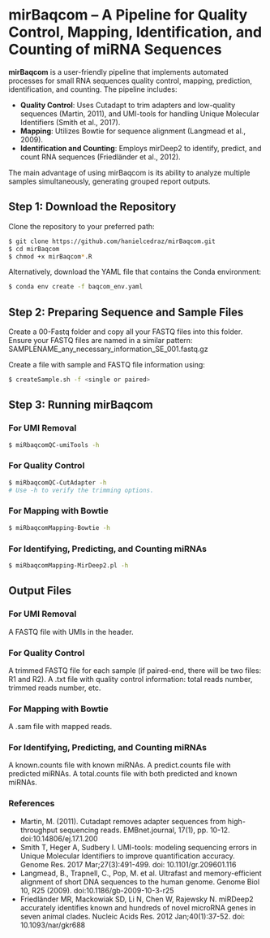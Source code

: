 # mirBaqcom – A Pipeline for Quality Control, Mapping, Identification, and Counting of miRNA Sequences

**mirBaqcom** is a user-friendly pipeline that implements automated processes for small RNA sequences quality control, mapping, prediction, identification, and counting. The pipeline includes:

- **Quality Control**: Uses Cutadapt to trim adapters and low-quality sequences (Martin, 2011), and UMI-tools for handling Unique Molecular Identifiers (Smith et al., 2017).
- **Mapping**: Utilizes Bowtie for sequence alignment (Langmead et al., 2009).
- **Identification and Counting**: Employs mirDeep2 to identify, predict, and count RNA sequences (Friedländer et al., 2012).

The main advantage of using mirBaqcom is its ability to analyze multiple samples simultaneously, generating grouped report outputs.

## Step 1: Download the Repository

Clone the repository to your preferred path:
```bash
$ git clone https://github.com/hanielcedraz/mirBaqcom.git
$ cd mirBaqcom
$ chmod +x mirBaqcom*.R
```

Alternatively, download the YAML file that contains the Conda environment:
```bash
$ conda env create -f baqcom_env.yaml
```

## Step 2: Preparing Sequence and Sample Files
Create a 00-Fastq folder and copy all your FASTQ files into this folder. Ensure your FASTQ files are named in a similar pattern:
SAMPLENAME_any_necessary_information_SE_001.fastq.gz

Create a file with sample and FASTQ file information using:
```bash
$ createSample.sh -f <single or paired>
```

## Step 3: Running mirBaqcom
### For UMI Removal
```bash
$ miRbaqcomQC-umiTools -h
```
### For Quality Control
```bash
$ miRbaqcomQC-CutAdapter -h
# Use -h to verify the trimming options.
```

### For Mapping with Bowtie
```bash
$ miRbaqcomMapping-Bowtie -h
```

### For Identifying, Predicting, and Counting miRNAs
```bash
$ miRbaqcomMapping-MirDeep2.pl -h
```

## Output Files
### For UMI Removal
A FASTQ file with UMIs in the header.
### For Quality Control
A trimmed FASTQ file for each sample (if paired-end, there will be two files: R1 and R2).
A .txt file with quality control information: total reads number, trimmed reads number, etc.
### For Mapping with Bowtie
A .sam file with mapped reads.
### For Identifying, Predicting, and Counting miRNAs
A known.counts file with known miRNAs.
A predict.counts file with predicted miRNAs.
A total.counts file with both predicted and known miRNAs.



### References
- Martin, M. (2011). Cutadapt removes adapter sequences from high-throughput sequencing reads. EMBnet.journal, 17(1), pp. 10-12. doi:10.14806/ej.17.1.200
- Smith T, Heger A, Sudbery I. UMI-tools: modeling sequencing errors in Unique Molecular Identifiers to improve quantification accuracy. Genome Res. 2017 Mar;27(3):491-499. doi: 10.1101/gr.209601.116
- Langmead, B., Trapnell, C., Pop, M. et al. Ultrafast and memory-efficient alignment of short DNA sequences to the human genome. Genome Biol 10, R25 (2009). doi:10.1186/gb-2009-10-3-r25
- Friedländer MR, Mackowiak SD, Li N, Chen W, Rajewsky N. miRDeep2 accurately identifies known and hundreds of novel microRNA genes in seven animal clades. Nucleic Acids Res. 2012 Jan;40(1):37-52. doi: 10.1093/nar/gkr688








<!-- miRbaqcom
================

Download repository
``` bash
git clone https://github.com/hanielcedraz/miRbaqcom.git
```
Open miRbaqcom folder
``` bash
cd miRbaqcom
```
make pipelines executable
``` bash
chmod +x miRbaqcom*.R
```

Download the yaml file that contains the conda env: [baqcom.yaml](https://github.com/hanielcedraz/miRbaqcom/blob/master/mirBaqcom_env.yaml)

Create baqcom env from yaml
``` bash
conda env create -f baqcom_env.yaml
```

## GitHub Documents

This pipeline for miRNA-Seq analysis was based on the paper [A
bioinformatics approach to microRNA-sequencing
analysis](https://www.sciencedirect.com/science/article/pii/S266591312030131X),
as following.

## 

![Pipeline Figure](README_figs/README-pipeline.png)

## UMI Tools

### Instalation:

``` bash
$ pip install umi_tools
```

``` html
https://bmcbioinformatics.biomedcentral.com/articles/10.1186/s12859-017-1601-4

https://www.encodeproject.org/microrna/microrna-seq/

https://academic.oup.com/nargab/article/3/3/lqab068/6325159

https://docs.gdc.cancer.gov/Data/Bioinformatics_Pipelines/miRNA_Pipeline/

https://www.sciencedirect.com/science/article/pii/S266591312030131X#fig1

https://cutadapt.readthedocs.io/en/stable/installation.html

https://www.ncbi.nlm.nih.gov/labs/pmc/articles/PMC3245920/

https://github.com/OpenGene/fastp

https://cutadapt.readthedocs.io/en/stable/

https://rpubs.com/hanielcedraz/macs3pipeline

https://pip.pypa.io/en/stable/installation/

https://github.com/CGATOxford/UMI-tools

https://github.com/CGATOxford/UMI-tools/blob/master/doc/QUICK_START.md#step-4–mapping

https://github.com/salasouza/ecosystem

https://hub.docker.com/_/centos
``` -->

